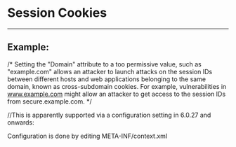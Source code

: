 # Session Cookies 
-------

## Example:


/*
Setting the "Domain" attribute to a too permissive value, such as "example.com" 
allows an attacker to launch attacks on the session IDs between different hosts and 
web applications belonging to the same domain, known as cross-subdomain cookies.
For example, vulnerabilities in www.example.com might allow an attacker to get access 
to the session IDs from secure.example.com.
*/

//This is apparently supported via a configuration setting in 6.0.27 and onwards:

Configuration is done by editing META-INF/context.xml

<Context sessionCookiePath="/something" sessionCookieDomain=".domain.tld" />
